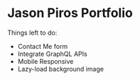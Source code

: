 # Jason Piros Portfolio

Things left to do:
* Contact Me form
* Integrate GraphQL APIs
* Mobile Responsive
* Lazy-load background image
